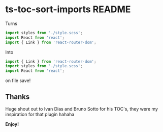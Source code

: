 # ts-toc-sort-imports README

Turns 

```js
import styles from './style.scss';
import React from 'react';
import { Link } from 'react-router-dom';
```

Into 

```js
import { Link } from 'react-router-dom';
import styles from './style.scss';
import React from 'react';
```

on file save! 


## Thanks

Huge shout out to Ivan Dias and Bruno Sotto for his TOC's, they were my inspiration for that plugin hahaha

**Enjoy!**
